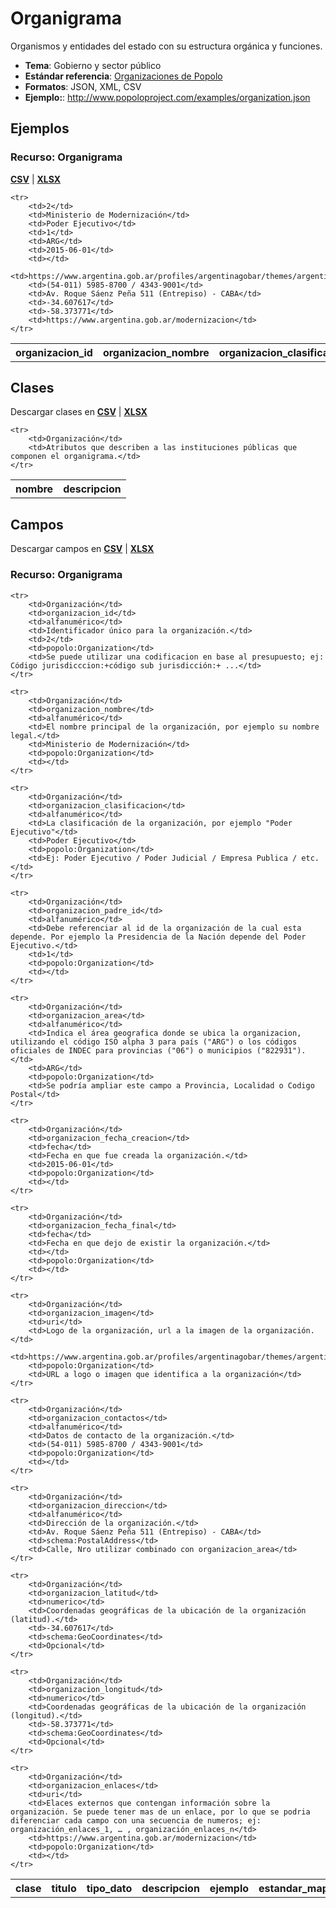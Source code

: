 # Organigrama

Organismos y entidades del estado con su estructura orgánica y funciones.

* **Tema**: Gobierno y sector público
* **Estándar referencia**: [Organizaciones de Popolo](http://www.popoloproject.com/specs/organization.html)
* **Formatos**: JSON, XML, CSV
* **Ejemplo:**: http://www.popoloproject.com/examples/organization.json

<!-- COMIENZO TABLA DE EJEMPLO. Dejar este comentario para edicion automatica. No editar manualmente el contenido, usar el script.  -->

## Ejemplos

### Recurso: Organigrama
**[CSV](/Users/abenassi/github/paquete-apertura-datos/docs/src/datasets-especificaciones/organigrama/organigrama.csv)** | **[XLSX](/Users/abenassi/github/paquete-apertura-datos/docs/src/datasets-especificaciones/organigrama/organigrama.xlsx)**

<table>
    <tr>
        <th>organizacion_id</th>
        <th>organizacion_nombre</th>
        <th>organizacion_clasificacion</th>
        <th>organizacion_padre_id</th>
        <th>organizacion_area</th>
        <th>organizacion_fecha_creacion</th>
        <th>organizacion_fecha_final</th>
        <th>organizacion_imagen</th>
        <th>organizacion_contactos</th>
        <th>organizacion_direccion</th>
        <th>organizacion_latitud</th>
        <th>organizacion_longitud</th>
        <th>organizacion_enlaces</th>
    </tr>

    <tr>
        <td>2</td>
        <td>Ministerio de Modernización</td>
        <td>Poder Ejecutivo</td>
        <td>1</td>
        <td>ARG</td>
        <td>2015-06-01</td>
        <td></td>
        <td>https://www.argentina.gob.ar/profiles/argentinagobar/themes/argentinagobar/argentinagobar_theme/logo.svg</td>
        <td>(54-011) 5985-8700 / 4343-9001</td>
        <td>Av. Roque Sáenz Peña 511 (Entrepiso) - CABA</td>
        <td>-34.607617</td>
        <td>-58.373771</td>
        <td>https://www.argentina.gob.ar/modernizacion</td>
    </tr>
        
</table>

<!-- FIN TABLA DE EJEMPLO. Dejar este comentario para edicion automatica. No editar manualmente el contenido, usar el script.  -->


<!-- COMIENZO TABLA DE CLASES. Dejar este comentario para edicion automatica. No editar manualmente el contenido, usar el script.  -->

## Clases



Descargar clases en **[CSV](/Users/abenassi/github/paquete-apertura-datos/docs/src/datasets-especificaciones/organigrama-clases.csv)** | **[XLSX](/Users/abenassi/github/paquete-apertura-datos/docs/src/datasets-especificaciones/organigrama-clases.xlsx)**


<table>
    <tr>
        <th>nombre</th>
        <th>descripcion</th>
    </tr>

    <tr>
        <td>Organización</td>
        <td>Atributos que describen a las instituciones públicas que componen el organigrama.</td>
    </tr>
        
</table>

<!-- FIN TABLA DE CLASES. Dejar este comentario para edicion automatica. No editar manualmente el contenido, usar el script.  -->


<!-- COMIENZO TABLA DE CAMPOS POR CLASE. Dejar este comentario para edicion automatica. No editar manualmente el contenido, usar el script.  -->

## Campos

Descargar campos en **[CSV](/Users/abenassi/github/paquete-apertura-datos/docs/src/datasets-especificaciones/organigrama-campos.csv)** | **[XLSX](/Users/abenassi/github/paquete-apertura-datos/docs/src/datasets-especificaciones/organigrama-campos.xlsx)**

### Recurso: Organigrama

<table>
    <tr>
        <th>clase</th>
        <th>titulo</th>
        <th>tipo_dato</th>
        <th>descripcion</th>
        <th>ejemplo</th>
        <th>estandar_mapeo</th>
        <th>notas</th>
    </tr>

    <tr>
        <td>Organización</td>
        <td>organizacion_id</td>
        <td>alfanumérico</td>
        <td>Identificador único para la organización.</td>
        <td>2</td>
        <td>popolo:Organization</td>
        <td>Se puede utilizar una codificacion en base al presupuesto; ej: Código jurisdicccion:+código sub jurisdicción:+ ...</td>
    </tr>
        
    <tr>
        <td>Organización</td>
        <td>organizacion_nombre</td>
        <td>alfanumérico</td>
        <td>El nombre principal de la organización, por ejemplo su nombre legal.</td>
        <td>Ministerio de Modernización</td>
        <td>popolo:Organization</td>
        <td></td>
    </tr>
        
    <tr>
        <td>Organización</td>
        <td>organizacion_clasificacion</td>
        <td>alfanumérico</td>
        <td>La clasificación de la organización, por ejemplo "Poder Ejecutivo"</td>
        <td>Poder Ejecutivo</td>
        <td>popolo:Organization</td>
        <td>Ej: Poder Ejecutivo / Poder Judicial / Empresa Publica / etc.</td>
    </tr>
        
    <tr>
        <td>Organización</td>
        <td>organizacion_padre_id</td>
        <td>alfanumérico</td>
        <td>Debe referenciar al id de la organización de la cual esta depende. Por ejemplo la Presidencia de la Nación depende del Poder Ejecutivo.</td>
        <td>1</td>
        <td>popolo:Organization</td>
        <td></td>
    </tr>
        
    <tr>
        <td>Organización</td>
        <td>organizacion_area</td>
        <td>alfanumérico</td>
        <td>Indica el área geografica donde se ubica la organizacion, utilizando el código ISO alpha 3 para país ("ARG") o los códigos oficiales de INDEC para provincias ("06") o municipios ("822931").</td>
        <td>ARG</td>
        <td>popolo:Organization</td>
        <td>Se podría ampliar este campo a Provincia, Localidad o Codigo Postal</td>
    </tr>
        
    <tr>
        <td>Organización</td>
        <td>organizacion_fecha_creacion</td>
        <td>fecha</td>
        <td>Fecha en que fue creada la organización.</td>
        <td>2015-06-01</td>
        <td>popolo:Organization</td>
        <td></td>
    </tr>
        
    <tr>
        <td>Organización</td>
        <td>organizacion_fecha_final</td>
        <td>fecha</td>
        <td>Fecha en que dejo de existir la organización.</td>
        <td></td>
        <td>popolo:Organization</td>
        <td></td>
    </tr>
        
    <tr>
        <td>Organización</td>
        <td>organizacion_imagen</td>
        <td>uri</td>
        <td>Logo de la organización, url a la imagen de la organización.</td>
        <td>https://www.argentina.gob.ar/profiles/argentinagobar/themes/argentinagobar/argentinagobar_theme/logo.svg</td>
        <td>popolo:Organization</td>
        <td>URL a logo o imagen que identifica a la organización</td>
    </tr>
        
    <tr>
        <td>Organización</td>
        <td>organizacion_contactos</td>
        <td>alfanumérico</td>
        <td>Datos de contacto de la organización.</td>
        <td>(54-011) 5985-8700 / 4343-9001</td>
        <td>popolo:Organization</td>
        <td></td>
    </tr>
        
    <tr>
        <td>Organización</td>
        <td>organizacion_direccion</td>
        <td>alfanumérico</td>
        <td>Dirección de la organización.</td>
        <td>Av. Roque Sáenz Peña 511 (Entrepiso) - CABA</td>
        <td>schema:PostalAddress</td>
        <td>Calle, Nro utilizar combinado con organizacion_area</td>
    </tr>
        
    <tr>
        <td>Organización</td>
        <td>organizacion_latitud</td>
        <td>numerico</td>
        <td>Coordenadas geográficas de la ubicación de la organización (latitud).</td>
        <td>-34.607617</td>
        <td>schema:GeoCoordinates</td>
        <td>Opcional</td>
    </tr>
        
    <tr>
        <td>Organización</td>
        <td>organizacion_longitud</td>
        <td>numerico</td>
        <td>Coordenadas geográficas de la ubicación de la organización (longitud).</td>
        <td>-58.373771</td>
        <td>schema:GeoCoordinates</td>
        <td>Opcional</td>
    </tr>
        
    <tr>
        <td>Organización</td>
        <td>organizacion_enlaces</td>
        <td>uri</td>
        <td>Elaces externos que contengan información sobre la organización. Se puede tener mas de un enlace, por lo que se podria diferenciar cada campo con una secuencia de numeros; ej: organización_enlaces_1, … , organización_enlaces_n</td>
        <td>https://www.argentina.gob.ar/modernizacion</td>
        <td>popolo:Organization</td>
        <td></td>
    </tr>
        
</table>

<!-- FIN TABLA DE CAMPOS POR CLASE. Dejar este comentario para edicion automatica. No editar manualmente el contenido, usar el script.  -->
